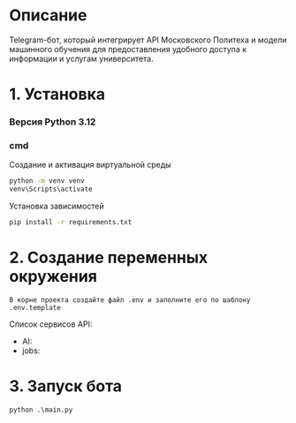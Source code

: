 # Описание
Telegram-бот, который интегрирует API Московского Политеха и модели машинного обучения для предоставления удобного доступа к информации и услугам университета.

# 1. Установка
### Версия Python 3.12

### cmd
Создание и активация виртуальной среды
```cmd
python -m venv venv
venv\Scripts\activate
```
Установка зависимостей
```cmd
pip install -r requirements.txt
```

# 2. Создание переменных окружения
```
В корне проекта создайте файл .env и заполните его по шаблону .env.template
```
Список сервисов API:
- AI: 
- jobs:

# 3. Запуск бота
```cmd
python .\main.py
```
